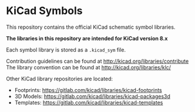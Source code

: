 # KiCad Symbols

This repository contains the official KiCad schematic symbol libraries.

**The libraries in this repository are intended for KiCad version 8.x**

Each symbol library is stored as a `.kicad_sym` file.

Contribution guidelines can be found at http://kicad.org/libraries/contribute
The library convention can be found at http://kicad.org/libraries/klc/

Other KiCad library repositories are located:

* Footprints: https://gitlab.com/kicad/libraries/kicad-footprints
* 3D Models: https://gitlab.com/kicad/libraries/kicad-packages3d
* Templates: https://gitlab.com/kicad/libraries/kicad-templates
